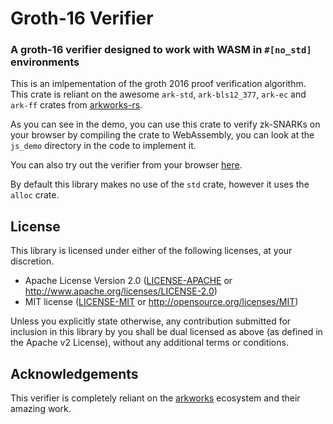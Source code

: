 # Groth-16 Verifier
### A groth-16 verifier designed to work with WASM in `#[no_std]` environments

This is an imlpementation of the groth 2016 proof verification algorithm. This crate is reliant on the awesome `ark-std`, `ark-bls12_377`, `ark-ec` and `ark-ff` crates from [arkworks-rs](https://arkworks.rs).

As you can see in the demo, you can use this crate to verify zk-SNARKs on your browser by compiling the crate to WebAssembly, you can look at the `js_demo` directory in the code to implement it.

You can also try out the verifier from your browser [here](https://heytdep.github.io/wasm-groth16-verifier/).

By default this library makes no use of the `std` crate, however it uses the `alloc` crate.

## License

This library is licensed under either of the following licenses, at your discretion.

 * Apache License Version 2.0 ([LICENSE-APACHE](LICENSE-APACHE) or http://www.apache.org/licenses/LICENSE-2.0)
 * MIT license ([LICENSE-MIT](LICENSE-MIT) or http://opensource.org/licenses/MIT)

Unless you explicitly state otherwise, any contribution submitted for inclusion in this library by you shall be dual licensed as above (as defined in the Apache v2 License), without any additional terms or conditions.

## Acknowledgements

This verifier is completely reliant on the [arkworks](https://arkworks.rs/) ecosystem and their amazing work.
